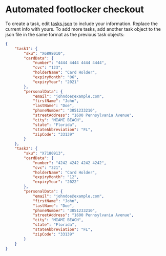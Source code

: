 #  Automated footlocker checkout

To create a task, edit [tasks.json](tasks.json) to include your information. Replace the current info with yours.
To add more tasks, add another task object to the json file in the same format as the previous task objects:
```JSON
{
    "task1": {
        "sku": "X6898010",
        "cardData": {
            "number": "4444 4444 4444 4444",
            "cvc": "123",
            "holderName": "Card Holder",
            "expiryMonth": "06",
            "expiryYear": "2021"
        },
        "personalData": {
            "email": "johndoe@example.com",
            "firstName": "John",
            "lastName": "Doe",
            "phoneNumber": "3051233210",
            "streetAddress": "1600 Pennsylvania Avenue",
            "city": "MIAMI BEACH",
            "state": "Florida",
            "stateAbbreviation": "FL",
            "zipCode": "33139"
        }
    },
    "task2": {
        "sku": "X7180913",
        "cardData": {
            "number": "4242 4242 4242 4242",
            "cvc": "321",
            "holderName": "Card Holder",
            "expiryMonth": "12",
            "expiryYear": "2022"
        },
        "personalData": {
            "email": "johndoe@example.com",
            "firstName": "John",
            "lastName": "Doe",
            "phoneNumber": "3051233210",
            "streetAddress": "1600 Pennsylvania Avenue",
            "city": "MIAMI BEACH",
            "state": "Florida",
            "stateAbbreviation": "FL",
            "zipCode": "33139"
        }
    }
}
```
